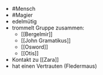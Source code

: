 - #Mensch
- #Magier
- edelmütig
- trommelt Gruppe zusammen: 
	- [[Bergelmir]]
	- [[John Gramatikus]]
	- [[Osword]]
	- [[Otis]]
- Kontakt zu [[Zara]]
- hat einen Vertrauten (Fledermaus)